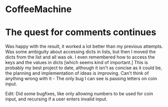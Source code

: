 # CoffeeMachine
# The quest for comments continues

Was happy with the result, it worked a lot better than my previous attempts. Was some ambiguity about accessing dicts in lists, but then I moved the dicts from the list and
all was ok. I even remembered how to access the keys and the values in dicts [which seems kind of important.] This is probably my best project to date, although it isn't as concise as it could be, the planning and implementation of ideas is improving. Can't think of anything wrong with it - The only bug I can see is passing letters on coin input.

Edit: Did some bugfixes, like only allowing numbers to be used for coin input, and recursing if a user enters invalid input.
